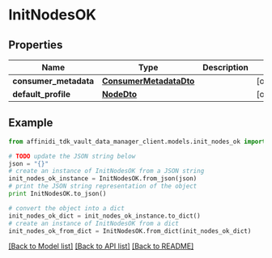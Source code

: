 # InitNodesOK

## Properties

| Name                  | Type                                              | Description | Notes      |
| --------------------- | ------------------------------------------------- | ----------- | ---------- |
| **consumer_metadata** | [**ConsumerMetadataDto**](ConsumerMetadataDto.md) |             | [optional] |
| **default_profile**   | [**NodeDto**](NodeDto.md)                         |             | [optional] |

## Example

```python
from affinidi_tdk_vault_data_manager_client.models.init_nodes_ok import InitNodesOK

# TODO update the JSON string below
json = "{}"
# create an instance of InitNodesOK from a JSON string
init_nodes_ok_instance = InitNodesOK.from_json(json)
# print the JSON string representation of the object
print InitNodesOK.to_json()

# convert the object into a dict
init_nodes_ok_dict = init_nodes_ok_instance.to_dict()
# create an instance of InitNodesOK from a dict
init_nodes_ok_from_dict = InitNodesOK.from_dict(init_nodes_ok_dict)
```

[[Back to Model list]](../README.md#documentation-for-models) [[Back to API list]](../README.md#documentation-for-api-endpoints) [[Back to README]](../README.md)
